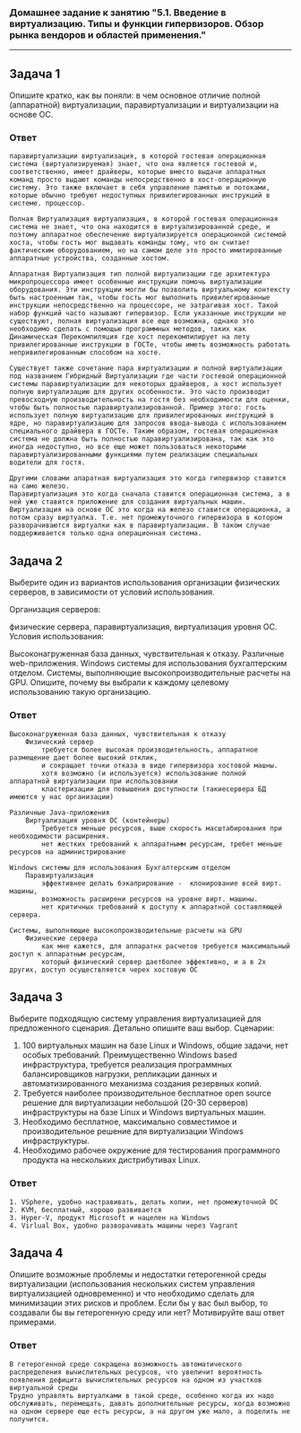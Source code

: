 ### Домашнее задание к занятию "5.1. Введение в виртуализацию. Типы и функции гипервизоров. Обзор рынка вендоров и областей применения."
---
## Задача 1
Опишите кратко, как вы поняли: в чем основное отличие полной (аппаратной) виртуализации, паравиртуализации и виртуализации на основе ОС.

### Ответ

```
паравиртуализации виртуализация, в которой гостевая операционная система (виртуализируемая) знает, что она является гостевой и, соответственно, имеет драйверы, которые вместо выдачи аппаратных команд просто выдают команды непосредственно в хост-операционную систему. Это также включает в себя управление памятью и потоками, которые обычно требуют недоступных привилегированных инструкций в системе. процессор.

Полная Виртуализация виртуализация, в которой гостевая операционная система не знает, что она находится в виртуализированной среде, и поэтому аппаратное обеспечение виртуализируется операционной системой хоста, чтобы гость мог выдавать команды тому, что он считает фактическим оборудованием, но на самом деле это просто имитированные аппаратные устройства, созданные хостом.

Аппаратная Виртуализация тип полной виртуализации где архитектура микропроцессора имеет особенные инструкции помочь виртуализации оборудования. Эти инструкции могли бы позволить виртуальному контексту быть настроенным так, чтобы гость мог выполнить привилегированные инструкции непосредственно на процессоре, не затрагивая хост. Такой набор функций часто называют гипервизор. Если указанные инструкции не существуют, полная виртуализация все еще возможна, однако это необходимо сделать с помощью программных методов, таких как Динамическая Перекомпиляция где хост перекомпилирует на лету привилегированные инструкции в ГОСТе, чтобы иметь возможность работать непривилегированным способом на хосте.

Существует также сочетание пара виртуализации и полной виртуализации под названием Гибридный Виртуализации где части гостевой операционной системы паравиртуализации для некоторых драйверов, а хост использует полную виртуализацию для других особенности. Это часто производит превосходную производительность на гостя без необходимости для оценки, чтобы быть полностью паравиртуализированной. Пример этого: гость использует полную виртуализацию для привилегированных инструкций в ядре, но паравиртуализацию для запросов ввода-вывода с использованием специального драйвера в ГОСТе. Таким образом, гостевая операционная система не должна быть полностью паравиртуализирована, так как это иногда недоступно, но все еще может пользоваться некоторыми паравиртуализированными функциями путем реализации специальных водители для гостя.

Другими словами апаратная виртуализация это когда гипервизор ставится на само железо.
Паравиртуализация это когда сначала ставится операционная система, а в ней уже ставится приложение для создания виртуальных машин.
Виртуализация на основе ОС это когда на железо ставится операционка, а потом сразу виртуалка. Т.е. нет промежуточного гипервизора в котором разворачиваются виртуалки как в паравиртуализации. В таком случае поддерживается только одна операционная система.
```
## Задача 2
Выберите один из вариантов использования организации физических серверов, в зависимости от условий использования.

Организация серверов:

физические сервера,
паравиртуализация,
виртуализация уровня ОС.
Условия использования:

Высоконагруженная база данных, чувствительная к отказу.
Различные web-приложения.
Windows системы для использования бухгалтерским отделом.
Системы, выполняющие высокопроизводительные расчеты на GPU.
Опишите, почему вы выбрали к каждому целевому использованию такую организацию.

### Ответ
```
Высоконагруженная база данных, чувствительная к отказу
    Физический сервер 
        требуется более высокая производительность, аппаратное размещение дает более высокий отклик, 
        и сокращает точки отказа в виде гипервизора хостовой машны.
        хотя возможно (и используется) использование полной  аппаратной виртуализации при использовании 
        кластеризации для повышения доступности (такиесервера БД имеются у нас организации)
         
Различные Java-приложения
    Виртуализация уровня ОС (контейнеры)
        Требуется меньше ресурсов, выше скорость масштабирования при необходимости расширения. 
        нет жестких требований к аппаратнымм ресурсам, требет меньше ресурсов на администрирование

Windows системы для использования Бухгалтерским отделом
    Паравиртуализация 
        эффективнее делать бэкаприрование -  клонирование всей вирт. машины, 
        возможность расширени ресурсов на уровне вирт. машины. 
        нет критичных требований к доступу к аппаратной составляющей сервера.
        
Системы, выполняющие высокопроизводительные расчеты на GPU
    Физические сервера 
        как мне кажется, для аппаратнх расчетов требуется максимальный доступ к аппаратным ресурсам,
        который физический сервер даетболее эффективно, и а в 2х других, доступ осуществляется черех хостовую ОС 
```
## Задача 3
Выберите подходящую систему управления виртуализацией для предложенного сценария. Детально опишите ваш выбор.
Сценарии:

1. 100 виртуальных машин на базе Linux и Windows, общие задачи, нет особых требований. Преимущественно Windows based инфраструктура, требуется реализация программных балансировщиков нагрузки, репликации данных и автоматизированного механизма создания резервных копий.
2. Требуется наиболее производительное бесплатное open source решение для виртуализации небольшой (20-30 серверов) инфраструктуры на базе Linux и Windows виртуальных машин.
3. Необходимо бесплатное, максимально совместимое и производительное решение для виртуализации Windows инфраструктуры.
4. Необходимо рабочее окружение для тестирования программного продукта на нескольких дистрибутивах Linux.
### Ответ
```
1. VSphere, удобно настравивать, делать копии, нет промежуточной ОС
2. KVM, бесплатный, хорошо развивается
3. Hyper-V, продукт Microsoft и нацелен на Windows
4. Virlual Box, удобно разворачивать машины через Vagrant
```		
## Задача 4
Опишите возможные проблемы и недостатки гетерогенной среды виртуализации (использования нескольких систем управления виртуализацией одновременно) и что необходимо сделать для минимизации этих рисков и проблем. Если бы у вас был выбор, то создавали бы вы гетерогенную среду или нет? Мотивируйте ваш ответ примерами.
### Ответ
```
В гетерогенной среде сокращена возможность автоматического распределения вычислительных ресурсов, что увеличит вероятность появления дефицита вычислительных ресурсов на одном из участков виртуальной среды
Трудно управлять виртуалками в такой среде, особенно когда их надо обслуживать, перемещать, давать дополнительные ресурсы, когда возможно на одном сервере еще есть ресурсы, а на другом уже мало, а поделить не получится.
```
